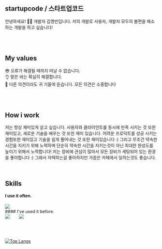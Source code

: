 ## startupcode / 스타트업코드
안녕하세요! 🙋‍♀️ 개발자 김명빈입니다. 저의 개발로 사용자, 개발자 모두의 불편을 해소하는 개발을 하고 싶습니다!  
<br />
<br />
<br />
## My values
😎 오류가 해결될 때까지 떠날 수 없습니다.<br />
👌 맡은 바는 확실히 해결합니다. <br />
🦻 다른 의견이라도 귀 기울여 듣습니다. 모든 의견은 소중합니다<br />
<br />
<br />
<br />
## How i work
저는 항상 재미있게 살고 싶습니다. 사용자와 클라이언트를 동시에 만족 시키는 것 또한 재미있고, 새로운 기술을 배우는 것 또한 재미 있습니다. 어려운 프로덕트를 성공 시키는 경험또한 재미있고 기술을 쉽게 풀어내는 것 또한 재미있습니다 :) 그리고 무조건 약속한 시간을 지키기 위해 노력하며 단순히 약속한 시간을 지키는것이 아닌 최대한 완성도를 높이기 위해서 노력합니다!
저는 장비에 관심이 많아서 모든 장비가 세팅되어 있는 환경을 좋아합니다 :) 그래서 자택하는걸 좋아하지만 가끔은 카페에서 일하는것도 좋습니다.
<br />
<br />
<br />
## Skills
#### I use it often.
<div style="display:flex;gap:30px;flex-wrap:wrap;">
  <img src="https://img.shields.io/badge/js-F7DF1E?style=for-the-badge&logo=javascript&logoColor=black">
</div>
#### I've used it before.
<div style="display:flex;gap:30px;flex-wrap:wrap;">
  <img src="https://img.shields.io/badge/Android-3DDC84?style=for-the-badge&logo=android&logoColor=white">
  <img src="https://img.shields.io/badge/Java-007396?style=for-the-badge&logo=Java&logoColor=white">
  
</div>
<br />
<br />
<br />

[![Top Langs](https://github-readme-stats.vercel.app/api/top-langs/?username=mbeankong)](https://github.com/anuraghazra/github-readme-stats)
